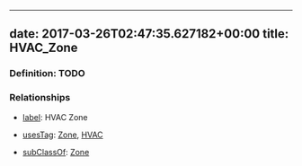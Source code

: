 
---
date: 2017-03-26T02:47:35.627182+00:00
title: HVAC_Zone
---
### Definition: TODO

### Relationships

* [label](http://www.w3.org/2000/01/rdf-schema#label): HVAC Zone

* [usesTag](https://brickschema.org/schema/1.0/BrickFrame#usesTag): [Zone](https://brickschema.org/schema/1.0/BrickTag#Zone), [HVAC](https://brickschema.org/schema/1.0/BrickTag#HVAC)

* [subClassOf](http://www.w3.org/2000/01/rdf-schema#subClassOf): [Zone](https://brickschema.org/schema/1.0/Brick#Zone)
